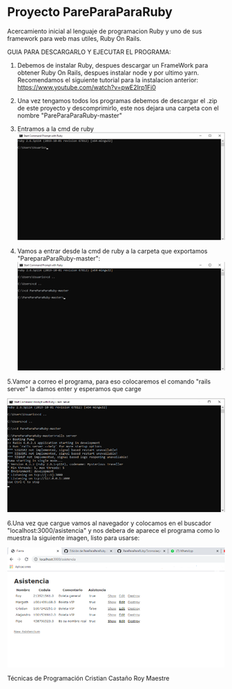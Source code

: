 # Proyecto PareParaParaRuby

Acercamiento inicial al lenguaje de programacion Ruby y uno de sus framework para web mas utiles, Ruby On Rails.

GUIA PARA DESCARGARLO Y EJECUTAR EL PROGRAMA:
1. Debemos de instalar Ruby, despues descargar un FrameWork para obtener Ruby On Rails, despues instalar node y por ultimo yarn. Recomendamos el siguiente tutorial para la instalacion anterior: https://www.youtube.com/watch?v=pwE2Irp1Fi0

2. Una vez tengamos todos los programas debemos de descargar el .zip de este proyecto y descomprimirlo, este nos dejara una carpeta con el nombre "PareParaParaRuby-master"

3. Entramos a la cmd de ruby
![imagen1](https://github.com/Royk8/PareParaParaRuby/blob/master/1consolasola.png)

4. Vamos a entrar desde la cmd de ruby a la carpeta que exportamos "PareparaParaRuby-master": 
![imagen2](https://github.com/Royk8/PareParaParaRuby/blob/master/2consolacarpeta.png)

5.Vamor a correo el programa, para eso colocaremos el comando "rails server" la damos enter y esperamos que carge

![imagen3](https://github.com/Royk8/PareParaParaRuby/blob/master/3consolaejecutando.png)

6.Una vez que cargue vamos al navegador y colocamos en el buscador "localhost:3000/asistencia" y nos debera de aparece el programa como lo muestra la siguiente imagen, listo para usarse:  

![imagen4](https://github.com/Royk8/PareParaParaRuby/blob/master/3programafunciona.png)

Técnicas  de Programación
Cristian Castaño
Roy Maestre
